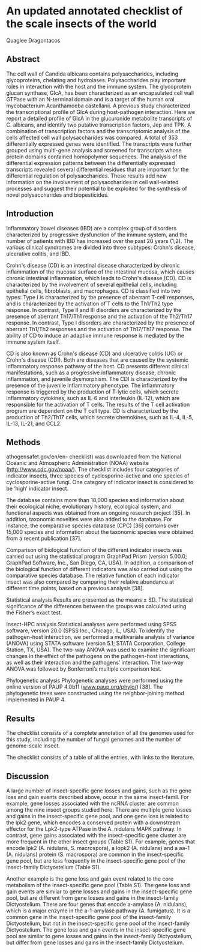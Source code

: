 # An updated annotated checklist of the scale insects of the world
Quaglee Dragontacos


## Abstract
The cell wall of Candida albicans contains polysaccharides, including glycoproteins, chelating and hydrolases. Polysaccharides play important roles in interaction with the host and the immune system. The glycoprotein glucan synthase, GlcA, has been characterized as an encapsulated cell wall GTPase with an N-terminal domain and is a target of the human oral mycobacterium Acanthamoeba castellanii. A previous study characterized the transcriptional profile of GlcA during host-pathogen interaction. Here we report a detailed profile of GlcA in the glucuronide metabolite transcripts of C. albicans, and identify two putative transcription factors, Jep and TPK. A combination of transcription factors and the transcriptomic analysis of the cells affected cell wall polysaccharides was compared. A total of 353 differentially expressed genes were identified. The transcripts were further grouped using multi-gene analysis and screened for transcripts whose protein domains contained homopolymer sequences. The analysis of the differential expression patterns between the differentially expressed transcripts revealed several differential residues that are important for the differential regulation of polysaccharides. These results add new information on the involvement of polysaccharides in cell wall-related processes and suggest their potential to be exploited for the synthesis of novel polysaccharides and biopesticides.


## Introduction
Inflammatory bowel diseases (IBD) are a complex group of disorders characterized by progressive dysfunction of the immune system, and the number of patients with IBD has increased over the past 20 years (1,2). The various clinical syndromes are divided into three subtypes: Crohn's disease, ulcerative colitis, and IBD.

Crohn's disease (CD) is an intestinal disease characterized by chronic inflammation of the mucosal surface of the intestinal mucosa, which causes chronic intestinal inflammation, which leads to Crohn's disease (CD). CD is characterized by the involvement of several epithelial cells, including epithelial cells, fibroblasts, and macrophages. CD is classified into two types: Type I is characterized by the presence of aberrant T-cell responses, and is characterized by the activation of T cells to the Th1/Th2 type response. In contrast, Type II and III disorders are characterized by the presence of aberrant Th17/Th1 response and the activation of the Th2/Th17 response. In contrast, Type I disorders are characterized by the presence of aberrant Th1/Th2 responses and the activation of Th17/Th17 response. The ability of CD to induce an adaptive immune response is mediated by the immune system itself.

CD is also known as Crohn's disease (CD) and ulcerative colitis (UC) or Crohn's disease (CDI). Both are diseases that are caused by the systemic inflammatory response pathway of the host. CD presents different clinical manifestations, such as a progressive inflammatory disease, chronic inflammation, and juvenile dysmorphism. The CDI is characterized by the presence of the juvenile inflammatory phenotype. The inflammatory response is triggered by the production of T-lytic cells, which secrete inflammatory cytokines, such as IL-6 and interleukin (IL-12), which are responsible for the activation of T cells. The results of the T cell activation program are dependent on the T cell type. CD is characterized by the production of Th2/Th17 cells, which secrete chemokines, such as IL-4, IL-5, IL-13, IL-21, and CCL2.


## Methods
athogensafet.gov/en/en- checklist) was downloaded from the National Oceanic and Atmospheric Administration (NOAA) website (http://www.cdc.gov/noaa/). The checklist includes four categories of indicator insects, three species of cyclosporine-active and one species of cyclosporine-active fungi. One category of indicator insect is considered to be ‘high’ indicator insect.

The database contains more than 18,000 species and information about their ecological niche, evolutionary history, ecological system, and functional aspects was obtained from an ongoing research project [35]. In addition, taxonomic novelties were also added to the database. For instance, the comparative species database (CPC) [36] contains over 15,000 species and information about the taxonomic species were obtained from a recent publication [37].

Comparison of biological function of the different indicator insects was carried out using the statistical program GraphPad Prism (version 5.00.0; GraphPad Software, Inc., San Diego, CA, USA). In addition, a comparison of the biological function of different indicators was also carried out using the comparative species database. The relative function of each indicator insect was also compared by comparing their relative abundance at different time points, based on a previous analysis [38].

Statistical analysis
Results are presented as the means ± SD. The statistical significance of the differences between the groups was calculated using the Fisher’s exact test.

Insect-HPC analysis
Statistical analyses were performed using SPSS software, version 20.0 (SPSS Inc., Chicago, IL, USA). To identify the pathogen-host interaction, we performed a multivariate analysis of variance (ANOVA) using STATA software (version 5.1; STATA Corporation, College Station, TX, USA). The two-way ANOVA was used to examine the significant changes in the effect of the pathogens on the pathogen-host interactions, as well as their interaction and the pathogens’ interaction. The two-way ANOVA was followed by Bonferroni’s multiple comparison test.

Phylogenetic analysis
Phylogenetic analyses were performed using the online version of PAUP 4.0b11 (www.paup.org/phylo/) [38]. The phylogenetic trees were constructed using the neighbor-joining method implemented in PAUP 4.


## Results
The checklist consists of a complete annotation of all the genomes used for this study, including the number of fungal genomes and the number of genome-scale insect.

The checklist consists of a table of all the entries, with links to the literature.


## Discussion

A large number of insect-specific gene losses and gains, such as the gene loss and gain events described above, occur in the same insect-famil. For example, gene losses associated with the ncRNA cluster are common among the nine insect groups studied here. There are multiple gene losses and gains in the insect-specific gene pool, and one gene loss is related to the lpk2 gene, which encodes a conserved protein with a downstream effector for the Lpk2-type ATPase in the A. nidulans MAPK pathway. In contrast, gene gains associated with the insect-specific gene cluster are more frequent in the other insect groups (Table S1). For example, genes that encode lpk2 (A. nidulans, S. macrospora), a lopk2 (A. nidulans) and a aa-1 (A. nidulans) protein (S. macrospora) are common in the insect-specific gene pool, but are less frequently in the insect-specific gene pool of the insect-family Dictyostelium (Table S1).

Another example is the gene loss and gain event related to the core metabolism of the insect-specific gene pool (Table S1). The gene loss and gain events are similar to gene losses and gains in the insect-specific gene pool, but are different from gene losses and gains in the insect-family Dictyostelium. There are four genes that encode a-amylase (A. nidulans), which is a major enzyme in the a-1-amylase pathway (A. fumigatus). It is a common gene in the insect-specific gene pool of the insect-family Dictyostelium, but not in the insect-specific gene pool of the insect-family Dictyostelium. The gene loss and gain events in the insect-specific gene pool are similar to gene losses and gains in the insect-family Dictyostelium, but differ from gene losses and gains in the insect-family Dictyostelium.

